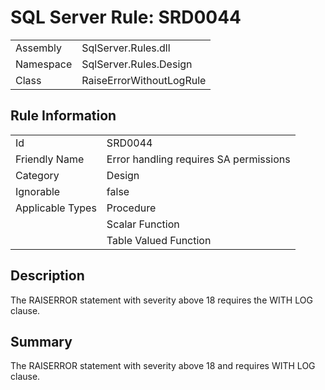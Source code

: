 [This document is automatically generated. All changed made to it WILL be lost]: <>  
  
# SQL Server Rule: SRD0044  
  
|    |    |
|----|----|
| Assembly | SqlServer.Rules.dll   |
| Namespace | SqlServer.Rules.Design |
| Class | RaiseErrorWithoutLogRule |
  
## Rule Information  
  
|    |    |
|----|----|
| Id | SRD0044 |
| Friendly Name | Error handling requires SA permissions |
| Category | Design |
| Ignorable | false |
| Applicable Types | Procedure  |
|   | Scalar Function |
|   | Table Valued Function |
  
## Description  
  
The RAISERROR statement with severity above 18 requires the WITH LOG clause.  
  
## Summary  
  
The RAISERROR statement with severity above 18 and requires WITH LOG clause.  


